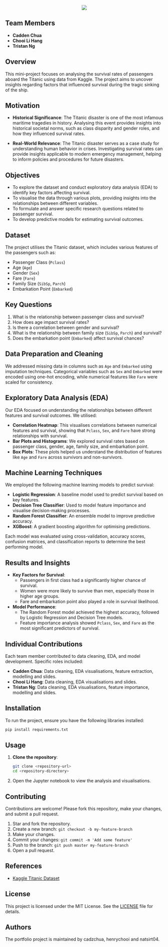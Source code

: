<p align="center">
<img src="https://readme-typing-svg.herokuapp.com/?font=Righteous&size=35&center=true&vCenter=true&width=500&height=60&duration=3500&lines=SC1015 Mini-Project; Titanic Survival Analysis;" />
</p>

## Team Members

- **Cadden Chua**
- **Chooi Li Hang**
- **Tristan Ng**

## Overview

This mini-project focuses on analysing the survival rates of passengers aboard the Titanic using data from Kaggle. The project aims to uncover insights regarding factors that influenced survival during the tragic sinking of the ship.

## Motivation

- **Historical Significance**: The Titanic disaster is one of the most infamous maritime tragedies in history. Analysing this event provides insights into historical societal norms, such as class disparity and gender roles, and how they influenced survival rates.

- **Real-World Relevance**: The Titanic disaster serves as a case study for understanding human behavior in crises. Investigating survival rates can provide insights applicable to modern emergency management, helping to inform policies and procedures for future disasters.

## Objectives

- To explore the dataset and conduct exploratory data analysis (EDA) to identify key factors affecting survival.
- To visualise the data through various plots, providing insights into the relationships between different variables.
- To formulate and answer specific research questions related to passenger survival.
- To develop predictive models for estimating survival outcomes.

## Dataset

The project utilises the Titanic dataset, which includes various features of the passengers such as:

- Passenger Class (`Pclass`)
- Age (`Age`)
- Gender (`Sex`)
- Fare (`Fare`)
- Family Size (`SibSp`, `Parch`)
- Embarkation Point (`Embarked`)

## Key Questions

1. What is the relationship between passenger class and survival?
2. How does age impact survival rates?
3. Is there a correlation between gender and survival?
4. What is the relationship between family size (`SibSp`, `Parch`) and survival?
5. Does the embarkation point (`Embarked`) affect survival chances?

## Data Preparation and Cleaning

We addressed missing data in columns such as `Age` and `Embarked` using imputation techniques. Categorical variables such as `Sex` and `Embarked` were encoded using one-hot encoding, while numerical features like `Fare` were scaled for consistency.

## Exploratory Data Analysis (EDA)

Our EDA focused on understanding the relationships between different features and survival outcomes. We utilised:

- **Correlation Heatmap**: This visualises correlations between numerical features and survival, showing that `Pclass`, `Sex`, and `Fare` have strong relationships with survival.
- **Bar Plots and Histograms**: We explored survival rates based on passenger class, gender, age, family size, and embarkation point.
- **Box Plots**: These plots helped us understand the distribution of features like `Age` and `Fare` across survivors and non-survivors.

## Machine Learning Techniques

We employed the following machine learning models to predict survival:

- **Logistic Regression**: A baseline model used to predict survival based on key features.
- **Decision Tree Classifier**: Used to model feature importance and visualise decision-making processes.
- **Random Forest Classifier**: An ensemble model to improve predictive accuracy.
- **XGBoost**: A gradient boosting algorithm for optimising predictions.

Each model was evaluated using cross-validation, accuracy scores, confusion matrices, and classification reports to determine the best performing model.

## Results and Insights

- **Key Factors for Survival**:
  - Passengers in first class had a significantly higher chance of survival.
  - Women were more likely to survive than men, especially those in higher age groups.
  - Fare and embarkation point also played a role in survival likelihood.
- **Model Performance**:
  - The Random Forest model achieved the highest accuracy, followed by Logistic Regression and Decision Tree models.
  - Feature importance analysis showed `Pclass`, `Sex`, and `Fare` as the most significant predictors of survival.

## Individual Contributions

Each team member contributed to data cleaning, EDA, and model development. Specific roles included:

- **Cadden Chua**: Data cleaning, EDA visualisations, feature extraction, modelling and slides.
- **Chooi Li Hang**: Data cleaning, EDA visualisations and slides.
- **Tristan Ng**: Data cleaning, EDA visualisations, feature importance, modelling and slides.

## Installation

To run the project, ensure you have the following libraries installed:

```bash
pip install requirements.txt
```

## Usage

1. **Clone the repository**:
   ```bash
   git clone <repository-url>
   cd <repository-directory>
   ```
2. Open the Jupyter notebook to view the analysis and visualisations.

## Contributing

Contributions are welcome! Please fork this repository, make your changes, and submit a pull request.

1. Star and fork the repository.
2. Create a new branch: `git checkout -b my-feature-branch`
3. Make your changes.
4. Commit your changes: `git commit -m 'Add some feature'`
5. Push to the branch: `git push master my-feature-branch`
6. Open a pull request.

## References

- [Kaggle Titanic Dataset](https://www.kaggle.com/c/titanic)

## License

This project is licensed under the MIT License. See the [LICENSE](LICENSE) file for details.

## Authors

The portfolio project is maintained by cadzchua, henrychooi and natsirt04.
